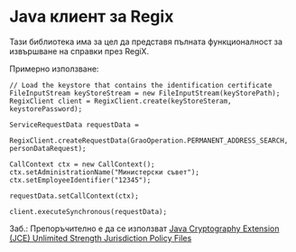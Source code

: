 # Java клиент за Regix

Тази библиотека има за цел да представя пълната функционалност за извършване на справки през RegiX.

Примерно използване:

```
// Load the keystore that contains the identification certificate
FileInputStream keyStoreStream = new FileInputStream(keyStorePath);
RegixClient client = RegixClient.create(keyStoreSteram, keystorePassword);

ServiceRequestData requestData = 
    RegixClient.createRequestData(GraoOperation.PERMANENT_ADDRESS_SEARCH, personDataRequest);
        
CallContext ctx = new CallContext();
ctx.setAdministrationName("Министерски съвет");
ctx.setEmployeeIdentifier("12345");

requestData.setCallContext(ctx);
        
client.executeSynchronous(requestData);
```

Заб.: Препоръчително е да се използват <a href="http://www.oracle.com/technetwork/java/javase/downloads/jce8-download-2133166.html">Java Cryptography Extension (JCE) Unlimited Strength Jurisdiction Policy Files</a>